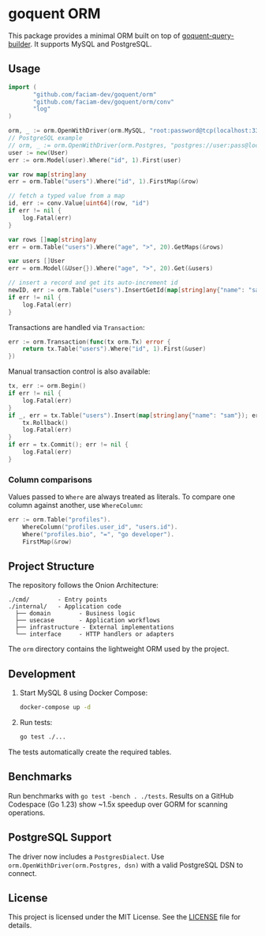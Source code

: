 # goquent ORM

This package provides a minimal ORM built on top of [goquent-query-builder](https://github.com/faciam-dev/goquent-query-builder).
It supports MySQL and PostgreSQL.

## Usage
```go
import (
       "github.com/faciam-dev/goquent/orm"
       "github.com/faciam-dev/goquent/orm/conv"
       "log"
)

orm, _ := orm.OpenWithDriver(orm.MySQL, "root:password@tcp(localhost:3306)/testdb?parseTime=true")
// PostgreSQL example
// orm, _ := orm.OpenWithDriver(orm.Postgres, "postgres://user:pass@localhost/testdb?sslmode=disable")
user := new(User)
err := orm.Model(user).Where("id", 1).First(user)

var row map[string]any
err = orm.Table("users").Where("id", 1).FirstMap(&row)

// fetch a typed value from a map
id, err := conv.Value[uint64](row, "id")
if err != nil {
    log.Fatal(err)
}

var rows []map[string]any
err = orm.Table("users").Where("age", ">", 20).GetMaps(&rows)

var users []User
err = orm.Model(&User{}).Where("age", ">", 20).Get(&users)

// insert a record and get its auto-increment id
newID, err := orm.Table("users").InsertGetId(map[string]any{"name": "sam", "age": 18})
if err != nil {
    log.Fatal(err)
}
```

Transactions are handled via `Transaction`:
```go
err := orm.Transaction(func(tx orm.Tx) error {
    return tx.Table("users").Where("id", 1).First(&user)
})
```

Manual transaction control is also available:
```go
tx, err := orm.Begin()
if err != nil {
    log.Fatal(err)
}
if _, err = tx.Table("users").Insert(map[string]any{"name": "sam"}); err != nil {
    tx.Rollback()
    log.Fatal(err)
}
if err = tx.Commit(); err != nil {
    log.Fatal(err)
}
```

### Column comparisons
Values passed to `Where` are always treated as literals. To compare one column
against another, use `WhereColumn`:

```go
err := orm.Table("profiles").
    WhereColumn("profiles.user_id", "users.id").
    Where("profiles.bio", "=", "go developer").
    FirstMap(&row)
```

## Project Structure
The repository follows the Onion Architecture:

```
./cmd/        - Entry points
./internal/   - Application code
  ├── domain        - Business logic
  ├── usecase       - Application workflows
  ├── infrastructure - External implementations
  └── interface     - HTTP handlers or adapters
```

The `orm` directory contains the lightweight ORM used by the project.

## Development
1. Start MySQL 8 using Docker Compose:
   ```bash
   docker-compose up -d
   ```
2. Run tests:
   ```bash
   go test ./...
   ```
The tests automatically create the required tables.


## Benchmarks
Run benchmarks with `go test -bench . ./tests`.
Results on a GitHub Codespace (Go 1.23) show ~1.5x speedup over GORM for scanning operations.

## PostgreSQL Support
The driver now includes a `PostgresDialect`. Use `orm.OpenWithDriver(orm.Postgres, dsn)` with a valid PostgreSQL DSN to connect.

## License
This project is licensed under the MIT License. See the [LICENSE](LICENSE) file for details.
